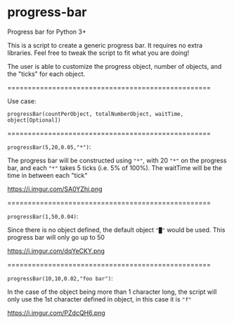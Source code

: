 # progress-bar
Progress bar for Python 3+

This is a script to create a generic progress bar. It requires no extra libraries. Feel free to tweak the script to fit what you are doing!

The user is able to customize the progress object, number of objects, and the "ticks" for each object.

==================================================

Use case:

`progressBar(countPerObject, totalNumberObject, waitTime, object[Optional])`

==================================================

`progressBar(5,20,0.05,"*")`:

The progress bar will be constructed using `"*"`, with 20 `"*"` on the progress bar, and each `"*"` takes 5 ticks (i.e. 5% of 100%). The waitTime will be the time in between each "tick"

https://i.imgur.com/SA0YZhi.png

==================================================

`progressBar(1,50,0.04)`:

Since there is no object defined, the default object `"█"` would be used. This progress bar will only go up to 50

https://i.imgur.com/dqYeCKY.png

==================================================

`progressBar(10,10,0.02,"foo bar")`:

In the case of the object being more than 1 character long, the script will only use the 1st character defined in object, in this case it is `"f"`

https://i.imgur.com/PZdcQH6.png
